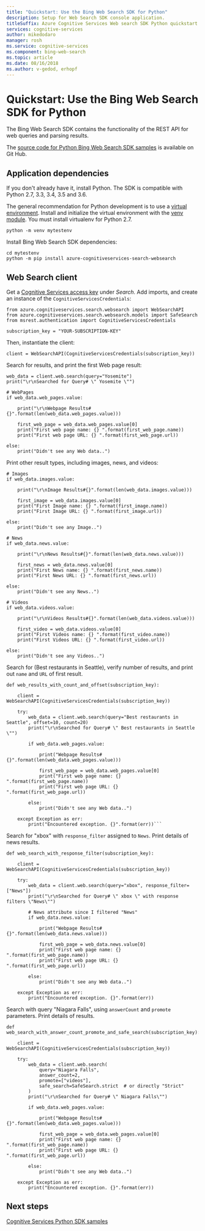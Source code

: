 ```yaml
---
title: "Quickstart: Use the Bing Web Search SDK for Python"
description: Setup for Web Search SDK console application.
titleSuffix: Azure Cognitive Services Web search SDK Python quickstart
services: cognitive-services
author: mikedodaro
manager: rosh
ms.service: cognitive-services
ms.component: bing-web-search
ms.topic: article
ms.date: 08/16/2018
ms.author: v-gedod, erhopf
---
```

# Quickstart: Use the Bing Web Search SDK for Python

The Bing Web Search SDK contains the functionality of the REST API for web queries and parsing results.

The [source code for Python Bing Web Search SDK samples](https://github.com/Azure-Samples/cognitive-services-python-sdk-samples/blob/master/samples/search/web_search_samples.py) is available on Git Hub.

## Application dependencies
If you don't already have it, install Python. The SDK is compatible with Python 2.7, 3.3, 3.4, 3.5 and 3.6.

The general recommendation for Python development is to use a [virtual environment](https://docs.python.org/3/tutorial/venv.html).
Install and initialize the virtual environment with the [venv module](https://pypi.python.org/pypi/virtualenv). You must install virtualenv for Python 2.7.
```
python -m venv mytestenv
```
Install Bing Web Search SDK dependencies:
```
cd mytestenv
python -m pip install azure-cognitiveservices-search-websearch
```
## Web Search client
Get a [Cognitive Services access key](https://azure.microsoft.com/try/cognitive-services/) under *Search*.
Add imports, and create an instance of the `CognitiveServicesCredentials`:
```
from azure.cognitiveservices.search.websearch import WebSearchAPI
from azure.cognitiveservices.search.websearch.models import SafeSearch
from msrest.authentication import CognitiveServicesCredentials

subscription_key = "YOUR-SUBSCRIPTION-KEY"
```
Then, instantiate the client:
```
client = WebSearchAPI(CognitiveServicesCredentials(subscription_key))
```
Search for results, and print the first Web page result:
```
web_data = client.web.search(query="Yosemite")
print("\r\nSearched for Query# \" Yosemite \"")

# WebPages
if web_data.web_pages.value:

    print("\r\nWebpage Results#{}".format(len(web_data.web_pages.value)))

    first_web_page = web_data.web_pages.value[0]
    print("First web page name: {} ".format(first_web_page.name))
    print("First web page URL: {} ".format(first_web_page.url))

else:
    print("Didn't see any Web data..")
```
Print other result types, including images, news, and videos:
```
# Images
if web_data.images.value:

    print("\r\nImage Results#{}".format(len(web_data.images.value)))

    first_image = web_data.images.value[0]
    print("First Image name: {} ".format(first_image.name))
    print("First Image URL: {} ".format(first_image.url))

else:
    print("Didn't see any Image..")

# News
if web_data.news.value:

    print("\r\nNews Results#{}".format(len(web_data.news.value)))

    first_news = web_data.news.value[0]
    print("First News name: {} ".format(first_news.name))
    print("First News URL: {} ".format(first_news.url))

else:
    print("Didn't see any News..")

# Videos
if web_data.videos.value:

    print("\r\nVideos Results#{}".format(len(web_data.videos.value)))

    first_video = web_data.videos.value[0]
    print("First Videos name: {} ".format(first_video.name))
    print("First Videos URL: {} ".format(first_video.url))

else:
    print("Didn't see any Videos..")

```
Search for (Best restaurants in Seattle), verify number of results, and print out `name` and `URL` of first result.
```
def web_results_with_count_and_offset(subscription_key):

    client = WebSearchAPI(CognitiveServicesCredentials(subscription_key))

    try:
        web_data = client.web.search(query="Best restaurants in Seattle", offset=10, count=20)
        print("\r\nSearched for Query# \" Best restaurants in Seattle \"")

        if web_data.web_pages.value:

            print("Webpage Results#{}".format(len(web_data.web_pages.value)))

            first_web_page = web_data.web_pages.value[0]
            print("First web page name: {} ".format(first_web_page.name))
            print("First web page URL: {} ".format(first_web_page.url))

        else:
            print("Didn't see any Web data..")

    except Exception as err:
        print("Encountered exception. {}".format(err))```

```
Search for "xbox" with `response_filter` assigned to `News`.  Print details of news results.
```
def web_search_with_response_filter(subscription_key):

    client = WebSearchAPI(CognitiveServicesCredentials(subscription_key))

    try:
        web_data = client.web.search(query="xbox", response_filter=["News"])
        print("\r\nSearched for Query# \" xbox \" with response filters \"News\"")

        # News attribute since I filtered "News"
        if web_data.news.value:

            print("Webpage Results#{}".format(len(web_data.news.value)))

            first_web_page = web_data.news.value[0]
            print("First web page name: {} ".format(first_web_page.name))
            print("First web page URL: {} ".format(first_web_page.url))

        else:
            print("Didn't see any Web data..")

    except Exception as err:
        print("Encountered exception. {}".format(err))

```
Search with query "Niagara Falls", using `answerCount` and `promote` parameters. Print details of results.
```
def web_search_with_answer_count_promote_and_safe_search(subscription_key):

    client = WebSearchAPI(CognitiveServicesCredentials(subscription_key))

    try:
        web_data = client.web.search(
            query="Niagara Falls",
            answer_count=2,
            promote=["videos"],
            safe_search=SafeSearch.strict  # or directly "Strict"
        )
        print("\r\nSearched for Query# \" Niagara Falls\"")

        if web_data.web_pages.value:

            print("Webpage Results#{}".format(len(web_data.web_pages.value)))

            first_web_page = web_data.web_pages.value[0]
            print("First web page name: {} ".format(first_web_page.name))
            print("First web page URL: {} ".format(first_web_page.url))

        else:
            print("Didn't see any Web data..")

    except Exception as err:
        print("Encountered exception. {}".format(err))

```
## Next steps

[Cognitive Services Python SDK samples](https://github.com/Azure-Samples/cognitive-services-python-sdk-samples)

